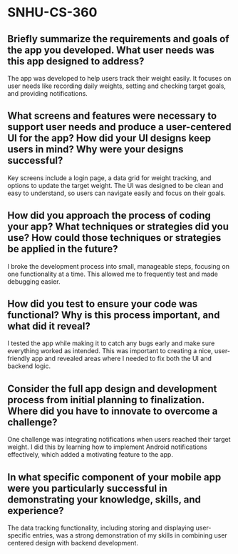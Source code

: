 # SNHU-CS-360

## Briefly summarize the requirements and goals of the app you developed. What user needs was this app designed to address?

The app was developed to help users track their weight easily. It focuses on user needs like recording daily weights, setting and checking target goals, and providing notifications.

## What screens and features were necessary to support user needs and produce a user-centered UI for the app? How did your UI designs keep users in mind? Why were your designs successful?

Key screens include a login page, a data grid for weight tracking, and options to update the target weight. The UI was designed to be clean and easy to understand, so users can navigate easily and focus on their goals. 

## How did you approach the process of coding your app? What techniques or strategies did you use? How could those techniques or strategies be applied in the future?

I broke the development process into small, manageable steps, focusing on one functionality at a time. This allowed me to frequently test and made debugging easier.

## How did you test to ensure your code was functional? Why is this process important, and what did it reveal?

I tested the app while making it to catch any bugs early and make sure everything worked as intended. This was important to creating a nice, user-friendly app and revealed areas where I needed to fix both the UI and backend logic.

## Consider the full app design and development process from initial planning to finalization. Where did you have to innovate to overcome a challenge?

One challenge was integrating notifications when users reached their target weight. I did this by learning how to implement Android notifications effectively, which added a motivating feature to the app.

## In what specific component of your mobile app were you particularly successful in demonstrating your knowledge, skills, and experience?

The data tracking functionality, including storing and displaying user-specific entries, was a strong demonstration of my skills in combining user centered design with backend development.
